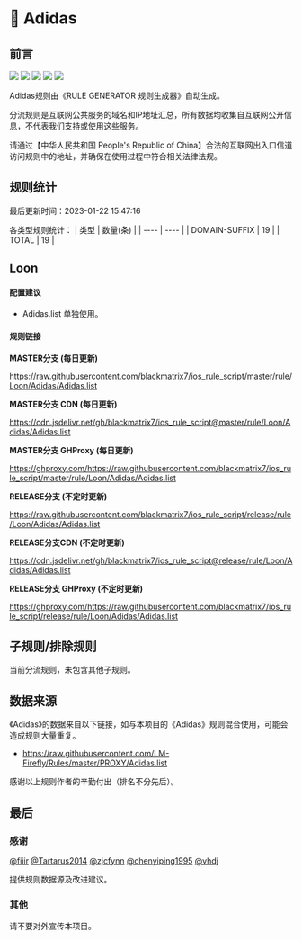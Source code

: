 # 🧸 Adidas

## 前言

![](https://shields.io/badge/-移除重复规则-ff69b4) ![](https://shields.io/badge/-DOMAIN与DOMAIN--SUFFIX合并-green) ![](https://shields.io/badge/-DOMAIN--SUFFIX间合并-critical) ![](https://shields.io/badge/-DOMAIN--SUFFIX与DOMAIN--KEYWORD合并-blue) ![](https://shields.io/badge/-IP--CIDR(6)合并-blueviolet) 

Adidas规则由《RULE GENERATOR 规则生成器》自动生成。

分流规则是互联网公共服务的域名和IP地址汇总，所有数据均收集自互联网公开信息，不代表我们支持或使用这些服务。

请通过【中华人民共和国 People's Republic of China】合法的互联网出入口信道访问规则中的地址，并确保在使用过程中符合相关法律法规。

## 规则统计

最后更新时间：2023-01-22 15:47:16

各类型规则统计：
| 类型 | 数量(条)  | 
| ---- | ----  |
| DOMAIN-SUFFIX | 19  | 
| TOTAL | 19  | 


## Loon 

#### 配置建议
- Adidas.list 单独使用。

#### 规则链接
**MASTER分支 (每日更新)**

https://raw.githubusercontent.com/blackmatrix7/ios_rule_script/master/rule/Loon/Adidas/Adidas.list

**MASTER分支 CDN (每日更新)**

https://cdn.jsdelivr.net/gh/blackmatrix7/ios_rule_script@master/rule/Loon/Adidas/Adidas.list

**MASTER分支 GHProxy (每日更新)**

https://ghproxy.com/https://raw.githubusercontent.com/blackmatrix7/ios_rule_script/master/rule/Loon/Adidas/Adidas.list

**RELEASE分支 (不定时更新)**

https://raw.githubusercontent.com/blackmatrix7/ios_rule_script/release/rule/Loon/Adidas/Adidas.list

**RELEASE分支CDN (不定时更新)**

https://cdn.jsdelivr.net/gh/blackmatrix7/ios_rule_script@release/rule/Loon/Adidas/Adidas.list

**RELEASE分支 GHProxy (不定时更新)**

https://ghproxy.com/https://raw.githubusercontent.com/blackmatrix7/ios_rule_script/release/rule/Loon/Adidas/Adidas.list

## 子规则/排除规则


当前分流规则，未包含其他子规则。

## 数据来源

《Adidas》的数据来自以下链接，如与本项目的《Adidas》规则混合使用，可能会造成规则大量重复。

- https://raw.githubusercontent.com/LM-Firefly/Rules/master/PROXY/Adidas.list


感谢以上规则作者的辛勤付出（排名不分先后）。

## 最后

### 感谢

[@fiiir](https://github.com/fiiir) [@Tartarus2014](https://github.com/Tartarus2014) [@zjcfynn](https://github.com/zjcfynn) [@chenyiping1995](https://github.com/chenyiping1995) [@vhdj](https://github.com/vhdj)

提供规则数据源及改进建议。

### 其他

请不要对外宣传本项目。